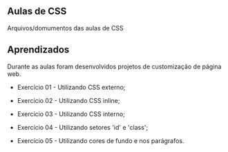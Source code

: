 ## Aulas de CSS
Arquivos/domumentos das aulas de CSS

## Aprendizados
Durante as aulas foram desenvolvidos projetos de customização de página web.

* Exercício 01 - Utilizando CSS externo;

* Exercício 02 - Utilizando CSS inline;

* Exercício 03 - Utilizando CSS interno;

* Exercício 04 - Utilizando setores 'id' e 'class';

* Exercício 05 - Utilizando cores de fundo e nos parágrafos.

 
